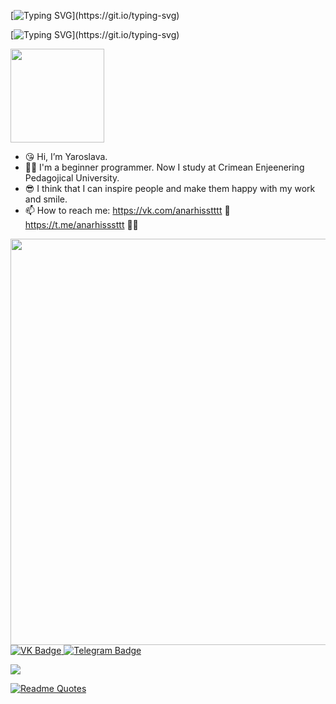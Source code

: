 [![Typing SVG](https://readme-typing-svg.herokuapp.com?font=Nerko+One&size=30&pause=1000&color=F75858&width=435&lines=Hi%2CI'm+Yaroslava!)](https://git.io/typing-svg)

[![Typing SVG](https://readme-typing-svg.herokuapp.com?font=Playwrite+Cuba&size=30&pause=1000&color=A41F32&width=435&lines=I'm+computer+scientist+.)](https://git.io/typing-svg)  
<div id="header" align="left">
  <img src="https://i.giphy.com/media/v1.Y2lkPTc5MGI3NjExNzEzY2I3dTRremNvaHZldjF3cmFlbGthbWkxY2YybW1ucHF6bDJvcSZlcD12MV9pbnRlcm5hbF9naWZfYnlfaWQmY3Q9Zw/3oKIPnAiaMCws8nOsE/giphy.gif" width="150"/>
</div>

- 😘 Hi, I’m Yaroslava.
- 👩‍💻 I'm a beginner programmer. Now I study at Crimean Enjeenering Pedagojical University.
- 😎 I think that I can inspire people and make them happy with my work and smile.
- 📫 How to reach me: https://vk.com/anarhisstttt 🌊
                       https://t.me/anarhisssttt   🧜‍♀️
                       


<!---
yaroslavagrebeneva/yaroslavagrebeneva is a ✨ special ✨ repository because its `README.md` (this file) appears on your GitHub profile.
You can click the Preview link to take a look at your changes.
--->
 <div id="header" align="left">
  <img src="https://i.giphy.com/media/v1.Y2lkPTc5MGI3NjExbW9weDY3ejI3cWcwdG9rZDI0YnpyZmo0NWgyeWJhaXhpcG9hYTc1YiZlcD12MV9pbnRlcm5hbF9naWZfYnlfaWQmY3Q9Zw/P88jBjwcuS7zW/giphy.gif" width="650"/>
</div>

<div id="badges">
  <a href="https://vk.com/anarhisstttt">
    <img src="https://img.shields.io/badge/VK-blue?style=for-the-badge&logo=vk&logoColor=white" alt="VK Badge"/>
  </a>
  <a href="https://t.me/anarhisssttt">
    <img src="https://img.shields.io/badge/Telegram-red?style=for-the-badge&logo=tg&logoColor=white" alt="Telegram Badge"/>
  </a>
</div>

![](https://github-profile-summary-cards.vercel.app/api/cards/profile-details?username=yaroslavagrebeneva&theme=ocean_dark)

[![Readme Quotes](https://quotes-github-readme.vercel.app/api?type=horizontal&theme=dark)](https://github.com/piyushsuthar/github-readme-quotes)
